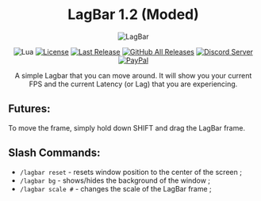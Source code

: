 <!-- markdownlint-disable MD004 MD033 -->
<div align="center">

# LagBar 1.2 (Moded)

![LagBar](https://i.ibb.co/RyY0wJJ/image.png)
  
![Lua](https://img.shields.io/badge/Lua-2C2D72?style=flat-squaree&logo=lua&logoColor=white)
[![License](https://img.shields.io/github/license/darhanger/LagBar?style=flat-square)](https://github.com/darhanger/LagBar/releases) 
[![Last Release](https://img.shields.io/github/v/release/darhanger/LagBar?style=flat-square)](https://github.com/darhanger/LagBar)
[![GitHub All Releases](https://img.shields.io/github/downloads/darhanger/LagBar/total?style=flat-square)](https://github.com/darhanger/LagBar/releases)
[![Discord Server](https://img.shields.io/badge/Discord-7289DA?style=flat-squaree&logo=discord&logoColor=white)](https://discord.gg/xBFKJc6QRr)
[![PayPal](https://img.shields.io/badge/PayPal-00457C?style=flat-square&logo=paypal&logoColor=white)](https://www.paypal.com/donate/?hosted_button_id=WMPGGC32C7U7U)
   
A simple Lagbar that you can move around. It will show you your current FPS and the current Latency (or Lag) that you are experiencing.
</div>

## Futures:
To move the frame, simply hold down SHIFT and drag the LagBar frame.

## Slash Commands:
+ `/lagbar reset` - resets window position to the center of the screen ;
+ `/lagbar bg` - shows/hides the background of the window ;
+ `/lagbar scale #` - changes the scale of the LagBar frame ;
